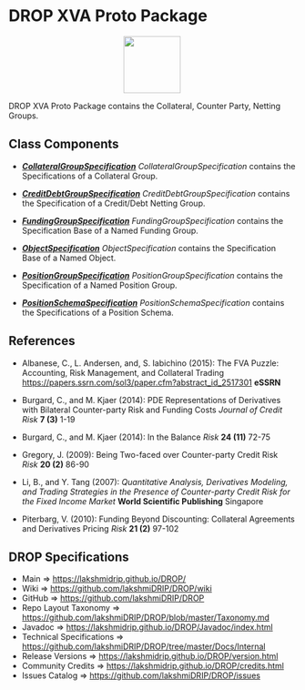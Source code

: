 # DROP XVA Proto Package

<p align="center"><img src="https://github.com/lakshmiDRIP/DROP/blob/master/DRIP_Logo.gif?raw=true" width="100"></p>

DROP XVA Proto Package contains the Collateral, Counter Party, Netting Groups.


## Class Components

 * [***CollateralGroupSpecification***](https://github.com/lakshmiDRIP/DROP/tree/master/src/main/java/org/drip/xva/proto/CollateralGroupSpecification.java)
 <i>CollateralGroupSpecification</i> contains the Specifications of a Collateral Group.

 * [***CreditDebtGroupSpecification***](https://github.com/lakshmiDRIP/DROP/tree/master/src/main/java/org/drip/xva/proto/CreditDebtGroupSpecification.java)
 <i>CreditDebtGroupSpecification</i> contains the Specification of a Credit/Debt Netting Group.

 * [***FundingGroupSpecification***](https://github.com/lakshmiDRIP/DROP/tree/master/src/main/java/org/drip/xva/proto/FundingGroupSpecification.java)
 <i>FundingGroupSpecification</i> contains the Specification Base of a Named Funding Group.

 * [***ObjectSpecification***](https://github.com/lakshmiDRIP/DROP/tree/master/src/main/java/org/drip/xva/proto/ObjectSpecification.java)
 <i>ObjectSpecification</i> contains the Specification Base of a Named Object.

 * [***PositionGroupSpecification***](https://github.com/lakshmiDRIP/DROP/tree/master/src/main/java/org/drip/xva/proto/PositionGroupSpecification.java)
 <i>PositionGroupSpecification</i> contains the Specification of a Named Position Group.

 * [***PositionSchemaSpecification***](https://github.com/lakshmiDRIP/DROP/tree/master/src/main/java/org/drip/xva/proto/PositionSchemaSpecification.java)
 <i>PositionSchemaSpecification</i> contains the Specifications of a Position Schema.


## References

 * Albanese, C., L. Andersen, and, S. Iabichino (2015): The FVA Puzzle: Accounting, Risk Management, and
 	Collateral Trading https://papers.ssrn.com/sol3/paper.cfm?abstract_id_2517301 <b>eSSRN</b>

 * Burgard, C., and M. Kjaer (2014): PDE Representations of Derivatives with Bilateral Counter-party Risk and
 	Funding Costs <i>Journal of Credit Risk</i> <b>7 (3)</b> 1-19

 * Burgard, C., and M. Kjaer (2014): In the Balance <i>Risk</i> <b>24 (11)</b> 72-75

 * Gregory, J. (2009): Being Two-faced over Counter-party Credit Risk <i>Risk</i> <b>20 (2)</b> 86-90

 * Li, B., and Y. Tang (2007): <i>Quantitative Analysis, Derivatives Modeling, and Trading Strategies in the
 	Presence of Counter-party Credit Risk for the Fixed Income Market</i> <b>World Scientific Publishing</b>
 	Singapore

 * Piterbarg, V. (2010): Funding Beyond Discounting: Collateral Agreements and Derivatives Pricing
 	<i>Risk</i> <b>21 (2)</b> 97-102


## DROP Specifications

 * Main                     => https://lakshmidrip.github.io/DROP/
 * Wiki                     => https://github.com/lakshmiDRIP/DROP/wiki
 * GitHub                   => https://github.com/lakshmiDRIP/DROP
 * Repo Layout Taxonomy     => https://github.com/lakshmiDRIP/DROP/blob/master/Taxonomy.md
 * Javadoc                  => https://lakshmidrip.github.io/DROP/Javadoc/index.html
 * Technical Specifications => https://github.com/lakshmiDRIP/DROP/tree/master/Docs/Internal
 * Release Versions         => https://lakshmidrip.github.io/DROP/version.html
 * Community Credits        => https://lakshmidrip.github.io/DROP/credits.html
 * Issues Catalog           => https://github.com/lakshmiDRIP/DROP/issues
